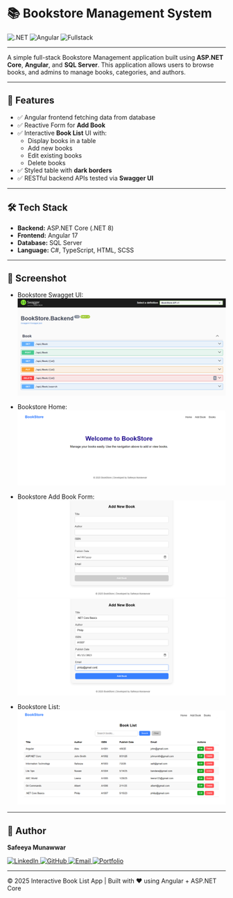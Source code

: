 # 📚 Bookstore Management System

![.NET](https://img.shields.io/badge/.NET-8.0-blueviolet)
![Angular](https://img.shields.io/badge/Angular-17-red)
![Fullstack](https://img.shields.io/badge/Stack-ASP.NET%20%2B%20Angular-green)

---

A simple full-stack Bookstore Management application built using **ASP.NET Core**, **Angular**, and **SQL Server**. 
This application allows users to browse books, and admins to manage books, categories, and authors.

---

## 🚀 Features
- ✅ Angular frontend fetching data from database
- ✅ Reactive Form for **Add Book**
- ✅ Interactive **Book List** UI with:
  - Display books in a table
  - Add new books
  - Edit existing books
  - Delete books
- ✅ Styled table with **dark borders**
- ✅ RESTful backend APIs tested via **Swagger UI**

---

## 🛠️ Tech Stack
- **Backend:** ASP.NET Core (.NET 8)
- **Frontend:** Angular 17
- **Database:** SQL Server
- **Language:** C#, TypeScript, HTML, SCSS

---

## 📸 Screenshot
- Bookstore Swagget UI:
![Book](book-store-swagger.PNG)

- Bookstore Home:
![Book](book-store-home.PNG)

- Bookstore Add Book Form:
![Book](before-add-details.PNG)
![Book](after-add-details.PNG)

- Bookstore List:
![Book](list.PNG)

---

## 🚀 Author
 **Safeeya Munawwar**
 <p>
  <a href="https://www.linkedin.com/in/safeeya-munawwar" target="_blank">
    <img src="https://img.shields.io/badge/LinkedIn-0A66C2?style=for-the-badge&logo=linkedin&logoColor=white" alt="LinkedIn"/>
  </a>
  <a href="https://github.com/Safeeya-Munawwar" target="_blank">
    <img src="https://img.shields.io/badge/GitHub-181717?style=for-the-badge&logo=github&logoColor=white" alt="GitHub"/>
  </a>
  <a href="mailto:shafiyasha0036@gmail.com" target="_blank">
    <img src="https://img.shields.io/badge/Email-D14836?style=for-the-badge&logo=gmail&logoColor=white" alt="Email"/>
  </a>
  <a href="https://safeeya-munawwar-personal-portfolio.vercel.app/" target="_blank">
    <img src="https://img.shields.io/badge/Portfolio-0A66C2?style=for-the-badge&logo=firefox&logoColor=white" alt="Portfolio"/>
  </a>
</p>

---

© 2025 Interactive Book List App | Built with ❤️ using Angular + ASP.NET Core

